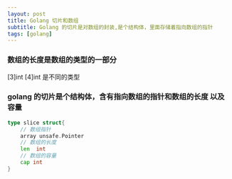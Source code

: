 ```yaml
---
layout: post
title: Golang 切片和数组
subtitle: Golang 的切片是对数组的封装,是个结构体，里面存储着指向数组的指针
tags: [golang]
---
```


### 数组的长度是数组的类型的一部分

[3]int [4]int 是不同的类型

### golang 的切片是个结构体，含有指向数组的指针和数组的长度 以及容量

```go
type slice struct{
    // 数组指针
    array unsafe.Pointer
    // 数组的长度
    len  int
    // 数组的容量
    cap int
}
```
